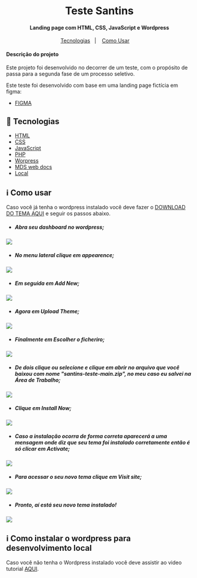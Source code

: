 <h1 align="center">
    Teste Santins
</h1>

<h4 align="center">
  Landing page com HTML, CSS, JavaScript e Wordpress
</h4>

<p align="center">
  <a href="#rocket-tecnologias">Tecnologias</a>&nbsp;&nbsp;&nbsp;|&nbsp;&nbsp;&nbsp;
  <a href="#information_source-como-usar">Como Usar</a>&nbsp;&nbsp;&nbsp;&nbsp;&nbsp;&nbsp;
</p>

<h4 align="left">
  Descrição do projeto
</h4>

Este projeto foi desenvolvido no decorrer de um teste, com o propósito de passa para a segunda fase de um processo seletivo.

Este teste foi desenvolvido com base em uma landing page fictícia em figma:

-  [FIGMA](https://www.figma.com/file/KMLb4aiwRDPF7bZ4ucInsI/Teste-Santins?node-id=1%3A373)



## :rocket: Tecnologias

-  [HTML](https://developer.mozilla.org/pt-BR/docs/Web/HTML)
-  [CSS](https://developer.mozilla.org/pt-BR/docs/Web/CSS/)
-  [JavaScript](https://www.javascript.com/)
-  [PHP](https://www.php.net/)
-  [Worpress](https://wordpress.org/)
-  [MDS web docs](https://developer.mozilla.org/pt-BR/)
-  [Local](https://localwp.com/)

## :information_source: Como usar

Caso você já tenha o wordpress instalado você deve fazer o [DOWNLOAD DO TEMA AQUI](https://github.com/AdamsFlorisbal/santins-teste/archive/refs/heads/main.zip) e seguir os passos abaixo.



- <h5>Abra seu dashboard no wordpress;</h5>
<a href="/assets/login-futubas.png"><img src="./img/dashboard.jpg"/></a>

- <h5>No menu lateral clique em appearence;</h5>
<a href="/assets/login-futubas.png"><img src="./img/appearence.jpg"/></a>

- <h5>Em seguida em Add New;</h5>
<a href="/assets/login-futubas.png"><img src="./img/add_new.jpg"/></a>

- <h5>Agora em Upload Theme;</h5>
<a href="/assets/login-futubas.png"><img src="./img/upload_theme.jpg"/></a>

- <h5>Finalmente em Escolher o ficheriro;</h5>
<a href="/assets/login-futubas.png"><img src="./img/escolher.jpg"/></a>

- <h5>De dois clique ou selecione e clique em abrir no arquivo que você baixou com nome "santins-teste-main.zip", no meu caso eu salvei na Área de Trabalho;</h5>
<a href="/assets/login-futubas.png"><img src="./img/arquivo.jpg"/></a>

- <h5>Clique em Install Now;</h5>
<a href="/assets/login-futubas.png"><img src="./img/install_now.jpg"/></a>

- <h5>Caso a instalação ocorra de forma correta aparecerá a uma mensagem onde diz que seu tema foi instalado corretamente então é só clicar em Activate;</h5>
<a href="/assets/login-futubas.png"><img src="./img/active.jpg"/></a>

- <h5>Para acessar o seu novo tema clique em Visit site;</h5>
<a href="/assets/login-futubas.png"><img src="./img/teste.jpg"/></a>

- <h5>Pronto, aí está seu novo tema instalado!</h5>
<a href="/assets/login-futubas.png"><img src="./img/end.jpg"/></a>

## :information_source: Como instalar o wordpress para desenvolvimento local
Caso você não tenha o Wordpress instalado você deve assistir ao video tutorial [AQUI](https://youtu.be/IUldHIfGyXI).

